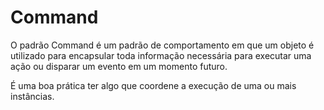 ﻿
# Command

O padrão Command é um padrão de comportamento em que um objeto é utilizado para encapsular toda informação necessária para executar uma ação ou disparar um evento em um momento futuro.

É uma boa prática ter algo que coordene a execução de uma ou mais instâncias.


